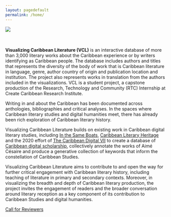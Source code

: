 ```yaml
---
layout: pagedefault
permalink: /home/
---
```


<div class="wordcloud">
<img src="{{ site.baseurl }}/assets/img/titlebanner.png"></div>
<div>
</div>
<br>
<br>

  
__Visualizing Caribbean Literature (VCL)__ is an interactive database of more than 3,000 literary works about the Caribbean experience or by writers identifying as Caribbean people. The database includes authors and titles that represents the diversity of the body of work that is Caribbean literature in language, genre, author country of origin and publication location and institution. The project also represents works in translation from the authors included in the visualizations. VCL is a student project, a capstone production of the Research, Technology and Community (RTC) Internship at Create Caribbean Research Institute. 

Writing in and about the Caribbean has been documented across anthologies, bibliographies and critical analyses. In the spaces where Caribbean literary studies and digital humanities meet, there has already been rich exploration of Caribbean literary history. 

Visualizing Caribbean Literature builds on existing work in Caribbean digital literary studies, including [In the Same Boats]([1]), [Caribbean Literary Heritage][2] and the 2020 effort of [The Caribbean Digital VII][3] to create a database of [Caribbean digital scholarship][4], collectively annotate the works of Aimé Césaire and produce a generative collection of keywords that inform the constellation of Caribbean Studies.

Visualizing Caribbean Literature aims to contribute to and open the way for further critical engagement with Caribbean literary history, including teaching of literature in primary and secondary contexts.  Moreover, in visualizing the breadth and depth of Caribbean literary production, the project invites the engagement of readers and the broader conversation around literary reception as a key component of its contribution to Caribbean Studies and digital humanities.

<div class="homebutton">
<a href="https://docs.google.com/forms/d/e/1FAIpQLSeJvZjv5_0cf6stAVnc8no1uGWX0pxgQhFYQH7ZZ5ckugQKcQ/viewform" target="_blank"> Call for Reviewers</a>
</div>


[1]: https://sameboats.org/ "In the Same Boats"
[2]: https://www.caribbeanliteraryheritage.com/ "Caribbean Literary Heritage"
[3]: http://caribbeandigitalnyc.net/2020/ "TCDVII"
[4]: https://caribbeandigitalnyc.net/caridischo/ "Directory of Caribbean Digital Scholarship"
